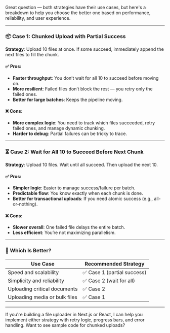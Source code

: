 Great question — both strategies have their use cases, but here's a breakdown to help you choose the better one based on performance, reliability, and user experience.

---

### 📦 Case 1: Chunked Upload with Partial Success

**Strategy**: Upload 10 files at once. If some succeed, immediately append the next files to fill the chunk.

#### ✅ Pros:
- **Faster throughput**: You don’t wait for all 10 to succeed before moving on.
- **More resilient**: Failed files don’t block the rest — you retry only the failed ones.
- **Better for large batches**: Keeps the pipeline moving.

#### ❌ Cons:
- **More complex logic**: You need to track which files succeeded, retry failed ones, and manage dynamic chunking.
- **Harder to debug**: Partial failures can be tricky to trace.

---

### ⏳ Case 2: Wait for All 10 to Succeed Before Next Chunk

**Strategy**: Upload 10 files. Wait until all succeed. Then upload the next 10.

#### ✅ Pros:
- **Simpler logic**: Easier to manage success/failure per batch.
- **Predictable flow**: You know exactly when each chunk is done.
- **Better for transactional uploads**: If you need atomic success (e.g., all-or-nothing).

#### ❌ Cons:
- **Slower overall**: One failed file delays the entire batch.
- **Less efficient**: You’re not maximizing parallelism.

---

### 🧠 Which Is Better?

| Use Case                      | Recommended Strategy     |
|------------------------------|--------------------------|
| Speed and scalability         | ✅ Case 1 (partial success) |
| Simplicity and reliability    | ✅ Case 2 (wait for all)   |
| Uploading critical documents  | ✅ Case 2                 |
| Uploading media or bulk files | ✅ Case 1                 |

---

If you're building a file uploader in Next.js or React, I can help you implement either strategy with retry logic, progress bars, and error handling. Want to see sample code for chunked uploads?
